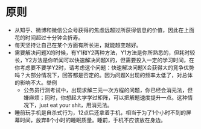# 原则

- 从知乎、微博和微信公众号获得的焦虑远超过所获得信息的价值，因此在上面花的时间超过十分钟会折寿。
- 每天坚持让自己在某个方面有所长进，就能越变越好。
- 需要解决问题X的时候，有Y1和Y2两种方法，Y1方法是你所熟悉的，但耗时较长，Y2方法是你听闻可以快速解决问题X的，但需要投入一定的学习时间，在你考虑要不要学Y2时，请考虑这个问题：快速解决问题X会获得大的竞争优势吗？大部分情况下，回答都是否定的。因为问题X出现的频率太低了，对总体的影响不大。举例
  - 公务员行测考试中，出现求解三元一次方程的问题，你已经会消元法，但嫌麻烦；同时，你想起大学学过矩阵，可以把解题速度提升一点。这种情况下，just eat your shit，用消元法。
- 睡前玩手机是自杀式行为，12点后还拿着手机，相当于为了1个小时不到的屏幕时间，放弃8个小时的睡眠质量。睡前，手机不应该放在身边。

